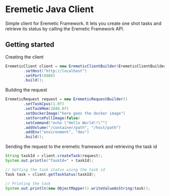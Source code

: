 # Eremetic Java Client
Simple client for Eremetic Framework. It lets you create one shot tasks and retrieve its status by calling the Eremetic Framework API.

## Getting started

Creating the client
```java
EremeticClient client = new EremeticClientBuilder(EremeticClientBuilder.ClientType.HTTP)
        .setHost("http://localhost")
        .setPort(8080)
        .build();
```

Building the request
```java
EremeticRequest request = new EremeticRequestBuilder()
        .setTaskCpus(1.0f)
        .setTaskMem(2048.0f)
        .setDockerImage("here goes the docker image")
        .setForcePullImage(false)
        .setCommand("echo \"Hello World!!\"")
        .addVolume("/container/path", "/host/path")
        .addEnv("environment", "dev")
        .build();
```

Sending the request to the eremetic framework and retrieving the task id
```java
String taskId = client.createTask(request);
System.out.println("TaskId=" + taskId);

// Getting the task status using the task id
Task task = client.getTaskSatus(taskId);

// Printing the task
System.out.println(new ObjectMapper().writeValueAsString(task));
```

